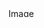<img width="468" height="14" alt="Image" src="https://github.com/user-attachments/assets/e62d9e71-972a-4cf3-a735-671ea1e46579" />
